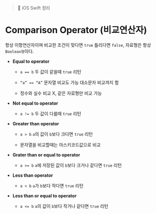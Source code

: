 > 📝 iOS Swift 정리   

# Comparison Operator (비교연산자)  

항상 이항연산자이며 비교한 조건이 맞다면 `true` 틀리다면 `false`, 자료형은 항상 `Boolean형`이다.


- **Equal to operator**

    - `a == b` 두 값이 같을때 `true` 리턴

    - `“a” == “A”` 문자열 비교도 가능 대소문자 비교까지 함

    - 정수와 실수 비교 X, 같은 자료형만 비교 가능


- **Not equal to operator**

    - `a != b` 두 값이 다를때 `true` 리턴


- **Greater than operator**

    - `a > b` `a`의 값이 `b`보다 크다면 `true` 리턴
 
    - 문자열을 비교할때는 아스키코드값으로 비교


- **Grater than or equal to operator**

    - `a >= b` `a`에 저장된 값이 `b`보다 크거나 같다면 `true` 리턴
    

- **Less than operator**
    
    - `a < b` `a`가 `b`보다 작다면 `true` 리턴
    
    
- **Less than or equal to operator**

    - `a <= b` `a`의 값이 `b`보다 작거나 같다면 `true` 리턴
